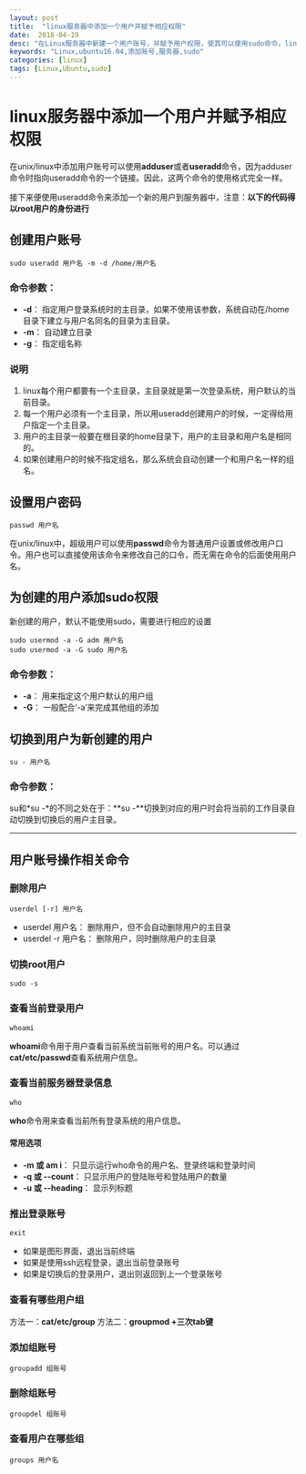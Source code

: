 ```yaml
---
layout: post
title:  "linux服务器中添加一个用户并赋予相应权限"
date:  2018-04-19
desc: "在Linux服务器中新建一个用户账号，并赋予用户权限，使其可以使用sudo命令，linux服务器版本为 Ubuntu16.04"
keywords: "Linux,ubuntu16.04,添加账号,服务器,sudo"
categories: [linux]
tags: [Linux,Ubuntu,sudo]
---
```

# linux服务器中添加一个用户并赋予相应权限

在unix/linux中添加用户账号可以使用**adduser**或者**useradd**命令，因为adduser命令时指向useradd命令的一个链接。因此，这两个命令的使用格式完全一样。

接下来便使用useradd命令来添加一个新的用户到服务器中，注意：**以下的代码得以root用户的身份进行**
## 创建用户账号
```
sudo useradd 用户名 -m -d /home/用户名
```
### 命令参数：
- **-d**：  指定用户登录系统时的主目录，如果不使用该参数，系统自动在/home目录下建立与用户名同名的目录为主目录。
- **-m**：  自动建立目录
- **-g**：  指定组名称
### 说明
1. linux每个用户都要有一个主目录，主目录就是第一次登录系统，用户默认的当前目录。
2. 每一个用户必须有一个主目录，所以用useradd创建用户的时候，一定得给用户指定一个主目录。
3. 用户的主目录一般要在根目录的home目录下，用户的主目录和用户名是相同的。
4. 如果创建用户的时候不指定组名，那么系统会自动创建一个和用户名一样的组名。

## 设置用户密码
```
passwd 用户名
```
在unix/linux中，超级用户可以使用**passwd**命令为普通用户设置或修改用户口令。用户也可以直接使用该命令来修改自己的口令，而无需在命令的后面使用用户名。

## 为创建的用户添加sudo权限
新创建的用户，默认不能使用sudo，需要进行相应的设置
```
sudo usermod -a -G adm 用户名
sudo usermod -a -G sudo 用户名
```

### 命令参数：
- **-a**：  用来指定这个用户默认的用户组
- **-G**：  一般配合‘-a’来完成其他组的添加

## 切换到用户为新创建的用户
```
su - 用户名
```
### 命令参数：
su和*su -*的不同之处在于：**su -**切换到对应的用户时会将当前的工作目录自动切换到切换后的用户主目录。

---

## 用户账号操作相关命令

### 删除用户
```
userdel [-r] 用户名
```

- userdel 用户名：  删除用户，但不会自动删除用户的主目录
- userdel -r 用户名：  删除用户，同时删除用户的主目录

### 切换root用户
```
sudo -s
```

### 查看当前登录用户
```
whoami
```

**whoami**命令用于用户查看当前系统当前账号的用户名。可以通过**cat/etc/passwd**查看系统用户信息。

### 查看当前服务器登录信息
```
who
```
**who**命令用来查看当前所有登录系统的用户信息。
#### 常用选项
- **-m 或 am i**：  只显示运行who命令的用户名、登录终端和登录时间
- **-q 或 --count**：  只显示用户的登陆账号和登陆用户的数量
- **-u 或 --heading**：  显示列标题

### 推出登录账号
```
exit
```
- 如果是图形界面，退出当前终端
- 如果是使用ssh远程登录，退出当前登录账号
- 如果是切换后的登录用户，退出则返回到上一个登录账号

### 查看有哪些用户组

方法一：**cat/etc/group**
方法二：**groupmod +三次tab键**

### 添加组账号
```
groupadd 组账号
```

### 删除组账号
```
groupdel 组账号
```

### 查看用户在哪些组
```
groups 用户名
```